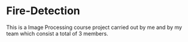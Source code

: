 # Fire-Detection
This is a Image Processing course project carried out by me and by my team which consist a total of 3 members.
